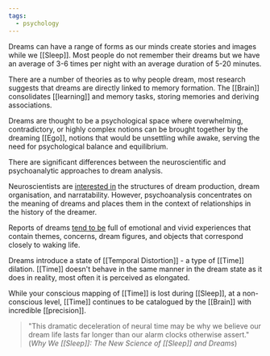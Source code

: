 ```yaml
---
tags:
  - psychology
---
```

Dreams can have a range of forms as our minds create stories and images while we [[Sleep]]. Most people do not remember their dreams but we have an average of 3-6 times per night with an average duration of 5-20 minutes.

There are a number of theories as to why people dream, most research suggests that dreams are directly linked to memory formation. The [[Brain]] consolidates [[learning]] and memory tasks, storing memories and deriving associations.

Dreams are thought to be a psychological space where overwhelming, contradictory, or highly complex notions can be brought together by the dreaming [[Ego]], notions that would be unsettling while awake, serving the need for psychological balance and equilibrium.

There are significant differences between the neuroscientific and psychoanalytic approaches to dream analysis.

Neuroscientists are [interested in](https://www.ncbi.nlm.nih.gov/pubmed/10669969) the structures of dream production, dream organisation, and narratability. However, psychoanalysis concentrates on the meaning of dreams and places them in the context of relationships in the history of the dreamer.

Reports of dreams [tend to be](https://www.ncbi.nlm.nih.gov/pubmed/21075010/) full of emotional and vivid experiences that contain themes, concerns, dream figures, and objects that correspond closely to waking life.

Dreams introduce a state of [[Temporal Distortion]] - a type of [[Time]] dilation. [[Time]] doesn't behave in the same manner in the dream state as it does in reality, most often it is perceived as elongated.

While your conscious mapping of [[Time]] is lost during [[Sleep]], at a non-conscious level, [[Time]] continues to be catalogued by the [[Brain]] with incredible [[precision]].

> "This dramatic deceleration of neural time may be why we believe our dream life lasts far longer than our alarm clocks otherwise assert."
> (_Why We [[Sleep]]: The New Science of [[Sleep]] and Dreams_)
